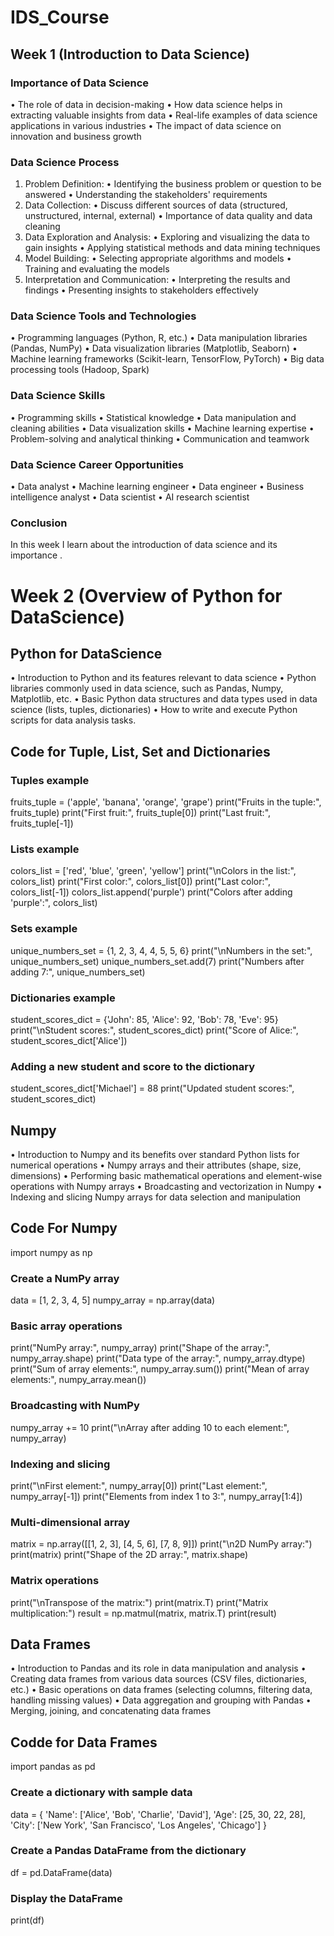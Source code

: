 # IDS_Course
## Week 1 (Introduction to Data Science)

### Importance of Data Science

•	The role of data in decision-making
•	How data science helps in extracting valuable insights from data
•	Real-life examples of data science applications in various industries
•	The impact of data science on innovation and business growth
### Data Science Process

1.	Problem Definition:
•	Identifying the business problem or question to be answered
•	Understanding the stakeholders' requirements
2.	Data Collection:
•	Discuss different sources of data (structured, unstructured, internal, external)
•	Importance of data quality and data cleaning
3.	Data Exploration and Analysis:
•	Exploring and visualizing the data to gain insights
•	Applying statistical methods and data mining techniques
4.	Model Building:
•	Selecting appropriate algorithms and models
•	Training and evaluating the models
5.	Interpretation and Communication:
•	Interpreting the results and findings
•	Presenting insights to stakeholders effectively
### Data Science Tools and Technologies

•	Programming languages (Python, R, etc.)
•	Data manipulation libraries (Pandas, NumPy)
•	Data visualization libraries (Matplotlib, Seaborn)
•	Machine learning frameworks (Scikit-learn, TensorFlow, PyTorch)
•	Big data processing tools (Hadoop, Spark)

### Data Science Skills

•	Programming skills
•	Statistical knowledge
•	Data manipulation and cleaning abilities
•	Data visualization skills
•	Machine learning expertise
•	Problem-solving and analytical thinking
•	Communication and teamwork

### Data Science Career Opportunities

•	Data analyst
•	Machine learning engineer
•	Data engineer
•	Business intelligence analyst
•	Data scientist
•	AI research scientist

### Conclusion
In this week I learn about the introduction of data science and its importance .

# Week 2 (Overview of Python for DataScience)

## Python for DataScience
• Introduction to Python and its features relevant to data science
• Python libraries commonly used in data science, such as Pandas, Numpy, Matplotlib, etc.
• Basic Python data structures and data types used in data science (lists, tuples, dictionaries)
• How to write and execute Python scripts for data analysis tasks.
## Code for Tuple, List, Set and Dictionaries
### Tuples example
fruits_tuple = ('apple', 'banana', 'orange', 'grape')
print("Fruits in the tuple:", fruits_tuple)
print("First fruit:", fruits_tuple[0])
print("Last fruit:", fruits_tuple[-1])

### Lists example
colors_list = ['red', 'blue', 'green', 'yellow']
print("\nColors in the list:", colors_list)
print("First color:", colors_list[0])
print("Last color:", colors_list[-1])
colors_list.append('purple')
print("Colors after adding 'purple':", colors_list)

### Sets example
unique_numbers_set = {1, 2, 3, 4, 4, 5, 5, 6}
print("\nNumbers in the set:", unique_numbers_set)
unique_numbers_set.add(7)
print("Numbers after adding 7:", unique_numbers_set)

### Dictionaries example
student_scores_dict = {'John': 85, 'Alice': 92, 'Bob': 78, 'Eve': 95}
print("\nStudent scores:", student_scores_dict)
print("Score of Alice:", student_scores_dict['Alice'])

### Adding a new student and score to the dictionary
student_scores_dict['Michael'] = 88
print("Updated student scores:", student_scores_dict)

## Numpy
• Introduction to Numpy and its benefits over standard Python lists for numerical operations
• Numpy arrays and their attributes (shape, size, dimensions)
• Performing basic mathematical operations and element-wise operations with Numpy arrays
• Broadcasting and vectorization in Numpy
• Indexing and slicing Numpy arrays for data selection and manipulation
## Code For Numpy
import numpy as np

### Create a NumPy array
data = [1, 2, 3, 4, 5]
numpy_array = np.array(data)

### Basic array operations
print("NumPy array:", numpy_array)
print("Shape of the array:", numpy_array.shape)
print("Data type of the array:", numpy_array.dtype)
print("Sum of array elements:", numpy_array.sum())
print("Mean of array elements:", numpy_array.mean())

### Broadcasting with NumPy
numpy_array += 10
print("\nArray after adding 10 to each element:", numpy_array)

### Indexing and slicing
print("\nFirst element:", numpy_array[0])
print("Last element:", numpy_array[-1])
print("Elements from index 1 to 3:", numpy_array[1:4])

### Multi-dimensional array
matrix = np.array([[1, 2, 3], [4, 5, 6], [7, 8, 9]])
print("\n2D NumPy array:")
print(matrix)
print("Shape of the 2D array:", matrix.shape)

### Matrix operations
print("\nTranspose of the matrix:")
print(matrix.T)
print("Matrix multiplication:")
result = np.matmul(matrix, matrix.T)
print(result)

## Data Frames
• Introduction to Pandas and its role in data manipulation and analysis
• Creating data frames from various data sources (CSV files, dictionaries, etc.)
• Basic operations on data frames (selecting columns, filtering data, handling missing values)
• Data aggregation and grouping with Pandas
• Merging, joining, and concatenating data frames

## Codde for Data Frames
import pandas as pd

### Create a dictionary with sample data
data = {
    'Name': ['Alice', 'Bob', 'Charlie', 'David'],
    'Age': [25, 30, 22, 28],
    'City': ['New York', 'San Francisco', 'Los Angeles', 'Chicago']
}

### Create a Pandas DataFrame from the dictionary
df = pd.DataFrame(data)

### Display the DataFrame
print(df)


